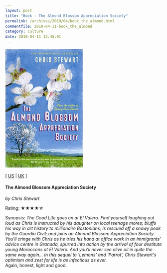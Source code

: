 ```yaml
---
layout: post
title: "Book - The Almond Blossom Appreciation Society"
permalink: /archives/2010/04/book_the_almond.html
commentfile: 2010-04-11-book_the_almond
category: culture
date: 2010-04-11 12:45:01
---
```


<img class="photo right" src="/assets/images/0956003826.jpg" width="250" alt="The Almond Blossom Appreciation Society The Lemons Trilogy cover" />

\[ [US](http://www.amazon.com/o/asin/0956003826) | [UK](http://www.amazon.co.uk/o/asin/0956003826) \]

#### The Almond Blossom Appreciation Society

<em>by Chris Stewart</em>

Rating: ★★★★☆

<div class="book_synopsis" markdown="1">
Synopsis: <em>The Good Life goes on at El Valero. Find yourself laughing out loud as Chris is instructed by his daughter on local teenage mores; bluffs his way in art history to millionaire Bostonians; is rescued off a snowy peak by the Guardia Civil; and joins an Almond Blossom Appreciation Society. You'll cringe with Chris as he tries his hand at office work in an immigrants' advice centre in Granada, spurred into action by the arrival of four destitute young Moroccans at El Valero. And you'll never see olive oil in quite the same way again... In this sequel to 'Lemons' and 'Parrot', Chris Stewart's optimism and zest for life is as infectious as ever.
</em>

</div>
Again, honest, light and good.
